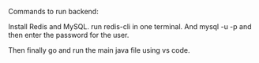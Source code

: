 Commands to run backend:

Install Redis and MySQL. run redis-cli in one terminal. And mysql -u <user> -p and then enter the password for the user. 

Then finally go and run the main java file using vs code. 
